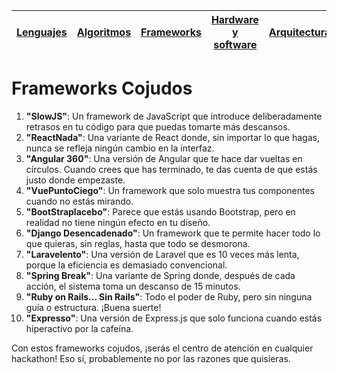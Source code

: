 [Lenguajes](lenguajeProgramacionCojudos.md)|[Algoritmos](algoritmosCojudos.md)|[Frameworks](frameworksCojudos.md)|[Hardware y software](hardwareSoftwareCojudo.md)|[Arquitecturas](arquitecturasCojudas.md)|[Metodologías](metodologiasCojudas.md)|[Roles y cargos](rolesCojudos.md)|[Dinámicas](dinamicasCojudas.md)|[Actitudes motivacionales](actitudesMotivacionalesCojudas.md)|
|-|-|-|-|-|-|-|-|-|

# Frameworks Cojudos

1. **"SlowJS"**: Un framework de JavaScript que introduce deliberadamente retrasos en tu código para que puedas tomarte más descansos.
1. **"ReactNada"**: Una variante de React donde, sin importar lo que hagas, nunca se refleja ningún cambio en la interfaz.
1. **"Angular 360"**: Una versión de Angular que te hace dar vueltas en círculos. Cuando crees que has terminado, te das cuenta de que estás justo donde empezaste.
1. **"VuePuntoCiego"**: Un framework que solo muestra tus componentes cuando no estás mirando.
1. **"BootStraplacebo"**: Parece que estás usando Bootstrap, pero en realidad no tiene ningún efecto en tu diseño.
1. **"Django Desencadenado"**: Un framework que te permite hacer todo lo que quieras, sin reglas, hasta que todo se desmorona.
1. **"Laravelento"**: Una versión de Laravel que es 10 veces más lenta, porque la eficiencia es demasiado convencional.
1. **"Spring Break"**: Una variante de Spring donde, después de cada acción, el sistema toma un descanso de 15 minutos.
1. **"Ruby on Rails... Sin Rails"**: Todo el poder de Ruby, pero sin ninguna guía o estructura. ¡Buena suerte!
1. **"Expresso"**: Una versión de Express.js que solo funciona cuando estás hiperactivo por la cafeína.

Con estos frameworks cojudos, ¡serás el centro de atención en cualquier hackathon! Eso sí, probablemente no por las razones que quisieras.